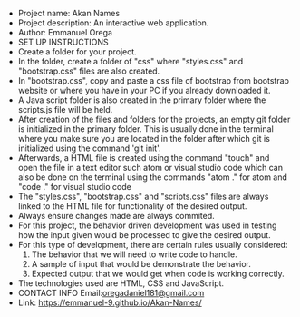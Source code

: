- Project name: Akan Names
- Project  description: An interactive web application.
- Author: Emmanuel Orega
- SET UP INSTRUCTIONS
- Create a folder for your project.
- In the folder, create a folder of "css" where "styles.css" and "bootstrap.css" files are also created.
- In "bootstrap.css", copy and paste a css file of bootstrap from bootstrap website or where you have in your 
  PC if you already downloaded it.
- A Java script folder is also created in the primary folder where the scripts.js file will be held.
- After creation of the files and folders for the projects, an empty git folder is initialized in the 
  primary folder. This is usually done in the terminal where you make sure you are located in the folder 
  after which git is initialized using the command 'git init'.
- Afterwards, a HTML file is created using the command "touch" and  open the file in a text editor such atom 
  or visual studio code which can also be done on the terminal using the commands "atom ." for atom and "code ."
  for visual studio code
- The "styles.css", "bootstrap.css" and "scripts.css" files are always linked to the HTML file for functionality
  of the desired output.
- Always ensure changes made are always commited.
- For this project, the behavior driven development was used in testing how the input given would be processed
  to give the desired output.
- For this type of development, there are certain rules usually considered:
   1. The behavior that we will need to write code to handle. 
   2. A sample of input that would be demonstrate the behavior.
   3. Expected output that we would get when code is working correctly.
- The technologies used are HTML, CSS and JavaScript.
- CONTACT INFO
   Email:oregadaniel181@gmail.com
- Link: https://emmanuel-9.github.io/Akan-Names/
 
  